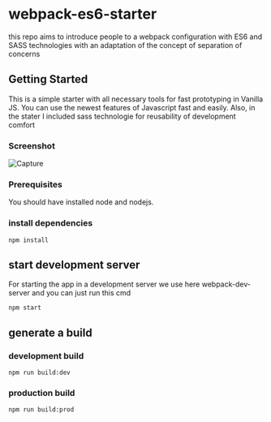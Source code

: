 # webpack-es6-starter

this repo aims to introduce people to a webpack configuration with ES6 and SASS technologies with an adaptation of the concept of separation of concerns

## Getting Started

This is a simple starter with all necessary tools for fast prototyping in Vanilla JS. You can use the newest features of Javascript fast and easily. Also, in the stater I included sass technologie for reusability of development comfort
### Screenshot
![Capture](https://user-images.githubusercontent.com/37594056/72417120-7fec0980-3778-11ea-89ba-4253a952cd26.PNG)

### Prerequisites
You should have installed node and nodejs.


### install dependencies
```
npm install
```

## start development server 
For starting the app in a development server we use here webpack-dev-server and you can just run this cmd
```
npm start
```


## generate a build 
### development build 
```
npm run build:dev
```

### production build 
```
npm run build:prod
```
